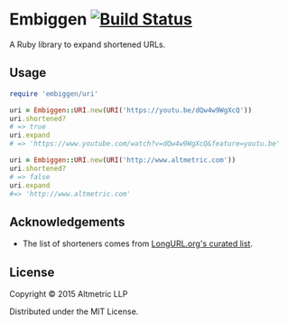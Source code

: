 # Embiggen [![Build Status](https://travis-ci.org/altmetric/embiggen.svg?branch=master)](https://travis-ci.org/altmetric/embiggen)

A Ruby library to expand shortened URLs.

## Usage
```ruby
require 'embiggen/uri'

uri = Embiggen::URI.new(URI('https://youtu.be/dQw4w9WgXcQ'))
uri.shortened?
# => true
uri.expand
# => 'https://www.youtube.com/watch?v=dQw4w9WgXcQ&feature=youtu.be'

uri = Embiggen::URI.new(URI('http://www.altmetric.com'))
uri.shortened?
# => false
uri.expand
#=> 'http://www.altmetric.com'
```

## Acknowledgements

* The list of shorteners comes from [LongURL.org's curated
  list](http://longurl.org/services).

## License

Copyright © 2015 Altmetric LLP

Distributed under the MIT License.
